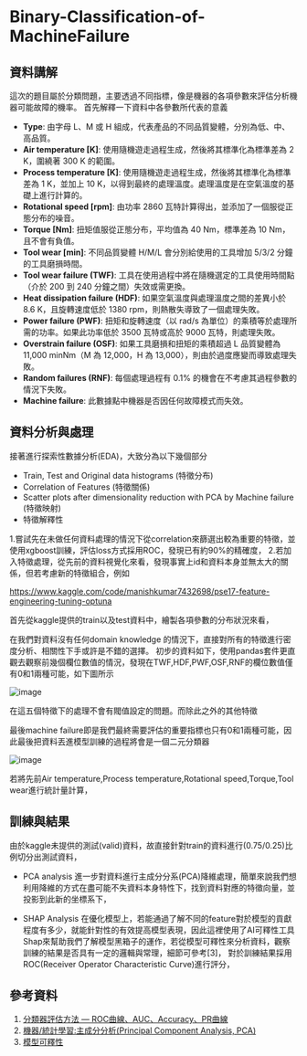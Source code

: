 ﻿# Binary-Classification-of-MachineFailure 
 
## **資料講解**
這次的題目屬於分類問題，主要透過不同指標，像是機器的各項參數來評估分析機器可能故障的機率。
首先解釋一下資料中各參數所代表的意義
- **Type**: 由字母 L、M 或 H 組成，代表產品的不同品質變體，分別為低、中、高品質。
- **Air temperature [K]**: 使用隨機遊走過程生成，然後將其標準化為標準差為 2 K，圍繞著 300 K 的範圍。
- **Process temperature [K]**: 使用隨機遊走過程生成，然後將其標準化為標準差為 1 K，並加上 10 K，以得到最終的處理溫度。處理溫度是在空氣溫度的基礎上進行計算的。
- **Rotational speed [rpm]**: 由功率 2860 瓦特計算得出，並添加了一個服從正態分布的噪音。
- **Torque [Nm]**: 扭矩值服從正態分布，平均值為 40 Nm，標準差為 10 Nm，且不會有負值。
- **Tool wear [min]**: 不同品質變體 H/M/L 會分別給使用的工具增加 5/3/2 分鐘的工具磨損時間。
- **Tool wear failure (TWF)**: 工具在使用過程中將在隨機選定的工具使用時間點（介於 200 到 240 分鐘之間）失效或需更換。
- **Heat dissipation failure (HDF)**: 如果空氣溫度與處理溫度之間的差異小於 8.6 K，且旋轉速度低於 1380 rpm，則熱散失導致了一個處理失敗。
- **Power failure (PWF)**: 扭矩和旋轉速度（以 rad/s 為單位）的乘積等於處理所需的功率。如果此功率低於 3500 瓦特或高於 9000 瓦特，則處理失敗。
- **Overstrain failure (OSF)**: 如果工具磨損和扭矩的乘積超過 L 品質變體為 11,000 minNm（M 為 12,000，H 為 13,000），則由於過度應變而導致處理失敗。
- **Random failures (RNF)**: 每個處理過程有 0.1% 的機會在不考慮其過程參數的情況下失敗。
- **Machine failure**: 此數據點中機器是否因任何故障模式而失效。


## **資料分析與處理**

接著進行探索性數據分析(EDA)，大致分為以下幾個部分
- Train, Test and Original data histograms (特徵分布)
- Correlation of Features  (特徵關係)
- Scatter plots after dimensionality reduction with PCA by Machine failure (特徵映射)
- 特徵解釋性

1.嘗試先在未做任何資料處理的情況下從correlation來篩選出較為重要的特徵，並使用xgboost訓練，評估loss方式採用ROC，發現已有約90%的精確度，
2.若加入特徵處理，從先前的資料視覺化來看，發現事實上id和資料本身並無太大的關係，但若考慮新的特徵組合，例如

https://www.kaggle.com/code/manishkumar7432698/pse17-feature-engineering-tuning-optuna



首先從kaggle提供的train以及test資料中，繪製各項參數的分布狀況來看，

在我們對資料沒有任何domain knowledge 的情況下，直接對所有的特徵進行密度分析、相關性下手或許是不錯的選擇。
初步的資料如下，使用pandas套件更直觀去觀察前幾個欄位數值的情況，發現在TWF,HDF,PWF,OSF,RNF的欄位數值僅有0和1兩種可能，如下圖所示

![image](https://github.com/JunTingLu/Binary-Classification-of-MachineFailure/assets/135250298/01dd962a-2d8b-4db5-acdd-147ae035efd1)


在這五個特徵下的處理不會有閥值設定的問題。而除此之外的其他特徵

最後machine failure即是我們最終需要評估的重要指標也只有0和1兩種可能，因此最後把資料丟進模型訓練的過程將會是一個二元分類器

![image](https://github.com/JunTingLu/Binary-Classification-of-MachineFailure/assets/135250298/887e9b97-0e13-497d-a77d-59268900dd99)

若將先前Air temperature,Process temperature,Rotational speed,Torque,Tool wear進行統計量計算，


## **訓練與結果**
由於kaggle未提供的測試(valid)資料，故直接針對train的資料進行(0.75/0.25)比例切分出測試資料，

- PCA analysis
進一步對資料進行主成分分系(PCA)降維處理，簡單來說我們想利用降維的方式在盡可能不失資料本身特性下，找到資料對應的特徵向量，並投影到此新的坐標系下，


- SHAP Analysis
在優化模型上，若能通過了解不同的feature對於模型的貢獻程度有多少，就能針對性的有效提高模型表現，因此這裡使用了AI可釋性工具Shap來幫助我們了解模型黑箱子的運作，若從模型可釋性來分析資料，觀察訓練的結果是否具有一定的邏輯與常理，細節可參考[3]，
對於訓練結果採用ROC(Receiver Operator Characteristic Curve)進行評分，




## **參考資料**
1. [分類器評估方法 — ROC曲線、AUC、Accuracy、PR曲線](https://medium.com/marketingdatascience/%E5%88%86%E9%A1%9E%E5%99%A8%E8%A9%95%E4%BC%B0%E6%96%B9%E6%B3%95-roc%E6%9B%B2%E7%B7%9A-auc-accuracy-pr%E6%9B%B2%E7%B7%9A-d3a39977022c)
2. [機器/統計學習:主成分分析(Principal Component Analysis, PCA)](https://chih-sheng-huang821.medium.com/%E6%A9%9F%E5%99%A8-%E7%B5%B1%E8%A8%88%E5%AD%B8%E7%BF%92-%E4%B8%BB%E6%88%90%E5%88%86%E5%88%86%E6%9E%90-principle-component-analysis-pca-58229cd26e71)
3. [模型可釋性](https://hackmd.io/@explainableai/H1TdF2di8)

